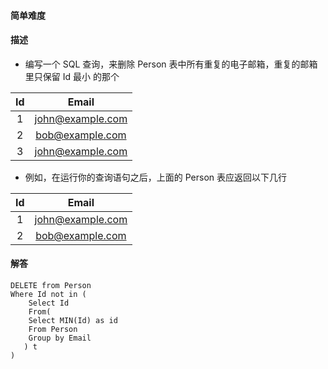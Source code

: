 #### 简单难度

#### 描述

- 编写一个 SQL 查询，来删除 Person 表中所有重复的电子邮箱，重复的邮箱里只保留 Id 最小 的那个

| Id | Email     |
| :---: | :----: | 
| 1  | john@example.com |
| 2  | bob@example.com  |
| 3  | john@example.com |


- 例如，在运行你的查询语句之后，上面的 Person 表应返回以下几行

| Id | Email     |
| :---: | :----: | 
| 1  | john@example.com |
| 2  | bob@example.com  |

#### 解答

```shell script
DELETE from Person 
Where Id not in (
    Select Id 
    From(
    Select MIN(Id) as id
    From Person 
    Group by Email
   ) t
)
```